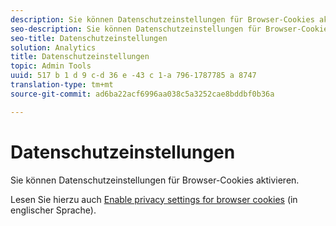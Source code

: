 ```yaml
---
description: Sie können Datenschutzeinstellungen für Browser-Cookies aktivieren.
seo-description: Sie können Datenschutzeinstellungen für Browser-Cookies aktivieren.
seo-title: Datenschutzeinstellungen
solution: Analytics
title: Datenschutzeinstellungen
topic: Admin Tools
uuid: 517 b 1 d 9 c-d 36 e -43 c 1-a 796-1787785 a 8747
translation-type: tm+mt
source-git-commit: ad6ba22acf6996aa038c5a3252cae8bddbf0b36a

---
```



# Datenschutzeinstellungen

Sie können Datenschutzeinstellungen für Browser-Cookies aktivieren.

Lesen Sie hierzu auch [Enable privacy settings for browser cookies](https://marketing.adobe.com/resources/help/en_US/whitepapers/cookies/?f=browser_cookie_settings) (in englischer Sprache).
